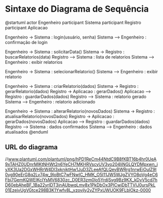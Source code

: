 # Sintaxe do Diagrama de Sequência
@startuml
actor Engenheiro
participant Sistema
participant Registro
participant Aplicacao

Engenheiro -> Sistema : login(usuário, senha)
Sistema --> Engenheiro : confirmação de login

Engenheiro -> Sistema : solicitarData()
Sistema -> Registro : buscarRelatorios(data)
Registro --> Sistema : lista de relatorios
Sistema --> Engenheiro : exibir relatorios

Engenheiro -> Sistema : selecionarRelatorio()
Sistema --> Engenheiro : exibir relatorio

Engenheiro -> Sistema : criarRelatorio(dados)
Sistema -> Registro : gerarRelatorio(dados)
Registro -> Aplicacao : gerarDados()
Aplicacao --> Registro : guardarDados(dados)
Registro --> Sistema : relatorio gerado
Sistema --> Engenheiro : relatorio adicionado

Engenheiro -> Sistema : alterarRelatorio(novosDados)
Sistema -> Registro : atualisarRelatorio(novosDados)
Registro -> Aplicacao : gerarDados(novosDados)
Aplicacao --> Registro : guardarDados(dados)
Registro --> Sistema : dados confirmados
Sistema --> Engenheiro : dados atualisados
@enduml

## URL do diagrama

//www.plantuml.com/plantuml/png/hPD1ReCm44NtdC9B8fKBT16b4hr0UeA9xTAHZ0UDnrMlKtNHWt2n6YeCH7MKHRVscyUV3vo204liNGLQYDMpxwn_iyXK3Ua2DGxWHRrW4Dl3xkniktHw1JuD3ZLeeAfQLQevBWRrg1nrwEiOulZ9I0yg90eErG8q2Lv74w_9loBtC7wFNwIC_HMK_O5I11JW5WJgZVYO8oVg4eC6Fbi7GemKQWEIKcIYsMV6830zc_D0ER3zm0lo5YrdjSvg9Bz9KX_kDvV5cd7hD60ebAheBF_1Ba22yrlDT3inAUbwqLmv8x1PkDbOx3PlCwiDbTTVIJ0ursPkL01EzejvUgVGtce298B3K1Ywfv8L_vzovjly2vZYPxUWUOK9FLblOkz-0000
